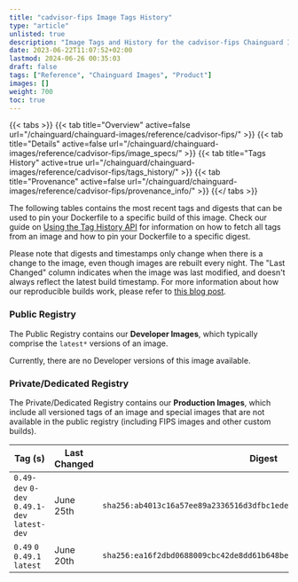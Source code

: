 ```yaml
---
title: "cadvisor-fips Image Tags History"
type: "article"
unlisted: true
description: "Image Tags and History for the cadvisor-fips Chainguard Image"
date: 2023-06-22T11:07:52+02:00
lastmod: 2024-06-26 00:35:03
draft: false
tags: ["Reference", "Chainguard Images", "Product"]
images: []
weight: 700
toc: true
---
```


{{< tabs >}}
{{< tab title="Overview" active=false url="/chainguard/chainguard-images/reference/cadvisor-fips/" >}}
{{< tab title="Details" active=false url="/chainguard/chainguard-images/reference/cadvisor-fips/image_specs/" >}}
{{< tab title="Tags History" active=true url="/chainguard/chainguard-images/reference/cadvisor-fips/tags_history/" >}}
{{< tab title="Provenance" active=false url="/chainguard/chainguard-images/reference/cadvisor-fips/provenance_info/" >}}
{{</ tabs >}}

The following tables contains the most recent tags and digests that can be used to pin your Dockerfile to a specific build of this image. Check our guide on [Using the Tag History API](/chainguard/chainguard-images/using-the-tag-history-api/) for information on how to fetch all tags from an image and how to pin your Dockerfile to a specific digest.

Please note that digests and timestamps only change when there is a change to the image, even though images are rebuilt every night. The "Last Changed" column indicates when the image was last modified, and doesn't always reflect the latest build timestamp. For more information about how our reproducible builds work, please refer to [this blog post](https://www.chainguard.dev/unchained/reproducing-chainguards-reproducible-image-builds).

### Public Registry
The Public Registry contains our **Developer Images**, which typically comprise the `latest*` versions of an image.

Currently, there are no Developer versions of this image available.

### Private/Dedicated Registry
The Private/Dedicated Registry contains our **Production Images**, which include all versioned tags of an image and special images that are not available in the public registry (including FIPS images and other custom builds).

| Tag (s)                                       | Last Changed | Digest                                                                    |
|-----------------------------------------------|--------------|---------------------------------------------------------------------------|
|  `0.49-dev` `0-dev` `0.49.1-dev` `latest-dev` | June 25th    | `sha256:ab4013c16a57ee89a2336516d3dfbc1edebbcc6cb4021b3a8ff160bfba35d4d3` |
|  `0.49` `0` `0.49.1` `latest`                 | June 20th    | `sha256:ea16f2dbd0688009cbc42de8dd61b648be1e4a73c7224279ed75c9a1e5c36985` |


